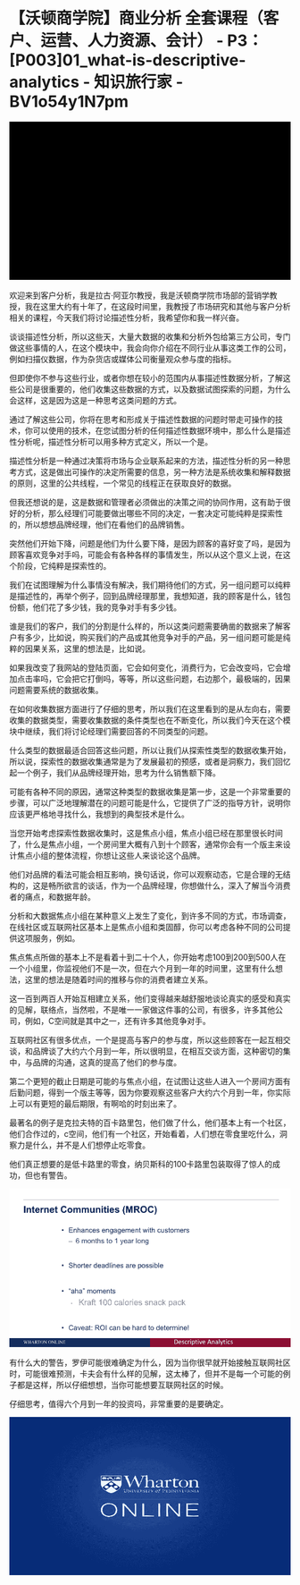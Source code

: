 # 【沃顿商学院】商业分析 全套课程（客户、运营、人力资源、会计） - P3：[P003]01_what-is-descriptive-analytics - 知识旅行家 - BV1o54y1N7pm

![](img/b7e2e139ac726b320395f76dbde6a5c2_0.png)

欢迎来到客户分析，我是拉古·阿亚尔教授，我是沃顿商学院市场部的营销学教授，我在这里大约有十年了，在这段时间里，我教授了市场研究和其他与客户分析相关的课程，今天我们将讨论描述性分析，我希望你和我一样兴奋。

谈谈描述性分析，所以这些天，大量大数据的收集和分析外包给第三方公司，专门做这些事情的人，在这个模块中，我会向你介绍在不同行业从事这类工作的公司，例如扫描仪数据，作为杂货店或媒体公司衡量观众参与度的指标。

但即使你不参与这些行业，或者你想在较小的范围内从事描述性数据分析，了解这些公司是很重要的，他们收集这些数据的方式，以及数据试图探索的问题，为什么会这样，这是因为这是一种思考这类问题的方式。

通过了解这些公司，你将在思考和形成关于描述性数据的问题时带走可操作的技术，你可以使用的技术，在您试图分析的任何描述性数据环境中，那么什么是描述性分析呢，描述性分析可以用多种方式定义，所以一个是。

描述性分析是一种通过决策将市场与企业联系起来的方法，描述性分析的另一种思考方式，这是做出可操作的决定所需要的信息，另一种方法是系统收集和解释数据的原则，这里的公共线程，一个常见的线程正在获取良好的数据。

但我还想说的是，这是数据和管理者必须做出的决策之间的协同作用，这有助于很好的分析，那么经理们可能要做出哪些不同的决定，一套决定可能纯粹是探索性的，所以想想品牌经理，他们在看他们的品牌销售。

突然他们开始下降，问题是他们为什么要下降，是因为顾客的喜好变了吗，是因为顾客喜欢竞争对手吗，可能会有各种各样的事情发生，所以从这个意义上说，在这个阶段，它纯粹是探索性的。

我们在试图理解为什么事情没有解决，我们期待他们的方式，另一组问题可以纯粹是描述性的，再举个例子，回到品牌经理那里，我想知道，我的顾客是什么，钱包份额，他们花了多少钱，我的竞争对手有多少钱。

谁是我们的客户，我们的分割是什么样的，所以这类问题需要确凿的数据来了解客户有多少，比如说，购买我们的产品或其他竞争对手的产品，另一组问题可能是纯粹的因果关系，这里的想法是，比如说。

如果我改变了我网站的登陆页面，它会如何变化，消费行为，它会改变吗，它会增加点击率吗，它会把它打倒吗，等等，所以这些问题，右边那个，最极端的，因果问题需要系统的数据收集。

在如何收集数据方面进行了仔细的思考，所以我们在这里看到的是从左向右，需要收集的数据类型，需要收集数据的条件类型也在不断变化，所以我们今天在这个模块中继续，我们将讨论经理们需要回答的不同类型的问题。

什么类型的数据最适合回答这些问题，所以让我们从探索性类型的数据收集开始，所以说，探索性的数据收集通常是为了发展最初的预感，或者是洞察力，我们回忆起一个例子，我们从品牌经理开始，思考为什么销售额下降。

可能有各种不同的原因，通常这种类型的数据收集是第一步，这是一个非常重要的步骤，可以广泛地理解潜在的问题可能是什么，它提供了广泛的指导方针，说明你应该更严格地寻找什么，我想到的典型技术是什么。

当您开始考虑探索性数据收集时，这是焦点小组，焦点小组已经在那里很长时间了，什么是焦点小组，一个房间里大概有八到十个顾客，通常你会有一个版主来设计焦点小组的整体流程，你想让这些人来谈论这个品牌。

他们对品牌的看法可能会相互影响，换句话说，你可以观察动态，它是合理的无结构的，这是畅所欲言的谈话，作为一个品牌经理，你想做什么，深入了解当今消费者的痛点，和数据年龄。

分析和大数据焦点小组在某种意义上发生了变化，到许多不同的方式，市场调查，在线社区或互联网社区基本上是焦点小组和类固醇，你可以考虑各种不同的公司提供这项服务，例如。

焦点焦点所做的基本上不是看着十到二十个人，你开始考虑100到200到500人在一个小组里，你监视他们不是一次，但在六个月到一年的时间里，这里有什么想法，这里的想法是随着时间的推移与你的消费者建立关系。

这一百到两百人开始互相建立关系，他们变得越来越舒服地谈论真实的感受和真实的见解，联络点，当然啦，不是唯一一家做这件事的公司，有很多，许多其他公司，例如，C空间就是其中之一，还有许多其他竞争对手。

互联网社区有很多优点，一个是提高与客户的参与度，所以这些顾客在一起互相交谈，和品牌谈了大约六个月到一年，所以很明显，在相互交谈方面，这种密切的集中，与品牌的沟通，这真的提高了他们的参与度。

第二个更短的截止日期是可能的与焦点小组，在试图让这些人进入一个房间方面有后勤问题，得到一个版主等等，因为你要观察这些客户大约六个月到一年，你实际上可以有更短的最后期限，有啊哈的时刻出来了。

最著名的例子是克拉夫特的百卡路里包，他们做了什么，他们基本上有一个社区，他们合作过的，c空间，他们有一个社区，开始看着，人们想在零食里吃什么，洞察力是什么，并不是人们想停止吃零食。

他们真正想要的是低卡路里的零食，纳贝斯科的100卡路里包装取得了惊人的成功，但也有警告。

![](img/b7e2e139ac726b320395f76dbde6a5c2_2.png)

有什么大的警告，罗伊可能很难确定为什么，因为当你很早就开始接触互联网社区时，可能很难预测，卡夫会有什么样的见解，这太棒了，但并不是每一个可能的例子都是这样，所以仔细想想，当你可能想要互联网社区的时候。

仔细思考，值得六个月到一年的投资吗，非常重要的是要确定。

![](img/b7e2e139ac726b320395f76dbde6a5c2_4.png)
